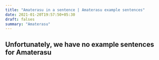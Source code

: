 ```yaml
---
title: "Amaterasu in a sentence | Amaterasu example sentences"
date: 2021-01-20T19:57:50+05:30
draft: falses
summary: "Amaterasu"
---
```

## Unfortunately, we have no example sentences for Amaterasu                 
